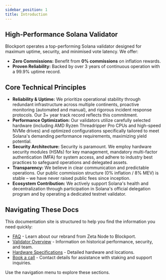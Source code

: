 ```yaml
---
sidebar_position: 1
title: Introduction
---
```


## High-Performance Solana Validator

Blockport operates a top-performing Solana validator designed for maximum uptime, security, and minimised vote latency. We offer:

* **Zero Commissions:** Benefit from **0% commissions** on inflation rewards.
* **Proven Reliability:** Backed by over 3 years of continuous operation with a 99.9% uptime record.

## Core Technical Principles

* **Reliability & Uptime:** We prioritize operational stability through redundant infrastructure across multiple continents, proactive monitoring (automated and manual), and rigorous incident response protocols. Our 3+ year track record reflects this commitment.
* **Performance Optimization:** Our validators utilize carefully selected hardware (including AMD Ryzen Threadripper Pro CPUs and high-speed NVMe drives) and optimized configurations specifically tailored to meet Solana's demanding performance requirements, maximizing yield potential.
* **Security Architecture:** Security is paramount. We employ hardware security modules (HSMs) for key management, mandatory multi-factor authentication (MFA) for system access, and adhere to industry best practices to safeguard operations and delegated assets.
* **Transparency:** We believe in clear communication and predictable operations. Our public commission structure (0% inflation / 8% MEV) is stable – we have never raised public fees since inception.
* **Ecosystem Contribution:** We actively support Solana's health and decentralization through participation in Solana's official delegation program and by operating a dedicated testnet validator.

## Navigating These Docs

This documentation site is structured to help you find the information you need quickly:

* [FAQ](https://docs.blockport.xyz/docs/faq) - Learn about our rebrand from Zeta Node to Blockport. 
* [Validator Overview](https://docs.blockport.xyz/docs/overview) - Information on historical performance, security, and team.
* [Hardware Specifications](https://docs.blockport.xyz/docs/hardware) - Detailed hardware and locations.
* [Book a call](https://docs.blockport.xyz/docs/Contact) - Contact details for assistance with staking and support inquiries.

Use the navigation menu to explore these sections.